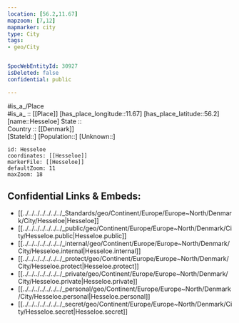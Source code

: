 ```yaml
---
location: [56.2,11.67] 
mapzoom: [7,12] 
mapmarker: city 
type: City
tags:
- geo/City


SpocWebEntityId: 30927
isDeleted: false
confidential: public

---
```

#is_a_/Place  
#is_a_ :: [[Place]] 
[has_place_longitude::11.67] 
[has_place_latitude::56.2] 
[name::Hesseloe] 
State ::  
Country :: [[Denmark]]  
[StateId::] 
[Population::] 
[Unknown::] 


```leaflet
id: Hesseloe
coordinates: [[Hesseloe]] 
markerFile: [[Hesseloe]] 
defaultZoom: 11 
maxZoom: 18
```


## Confidential Links & Embeds: 
- [[../../../../../../../_Standards/geo/Continent/Europe/Europe~North/Denmark/City/Hesseloe|Hesseloe]] 
- [[../../../../../../../_public/geo/Continent/Europe/Europe~North/Denmark/City/Hesseloe.public|Hesseloe.public]] 
- [[../../../../../../../_internal/geo/Continent/Europe/Europe~North/Denmark/City/Hesseloe.internal|Hesseloe.internal]] 
- [[../../../../../../../_protect/geo/Continent/Europe/Europe~North/Denmark/City/Hesseloe.protect|Hesseloe.protect]] 
- [[../../../../../../../_private/geo/Continent/Europe/Europe~North/Denmark/City/Hesseloe.private|Hesseloe.private]] 
- [[../../../../../../../_personal/geo/Continent/Europe/Europe~North/Denmark/City/Hesseloe.personal|Hesseloe.personal]] 
- [[../../../../../../../_secret/geo/Continent/Europe/Europe~North/Denmark/City/Hesseloe.secret|Hesseloe.secret]] 
